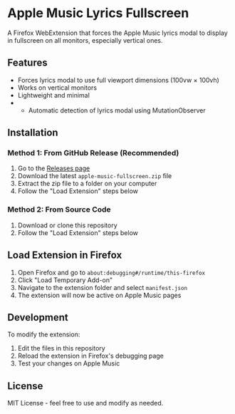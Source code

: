 # Apple Music Lyrics Fullscreen

A Firefox WebExtension that forces the Apple Music lyrics modal to display in fullscreen on all monitors, especially vertical ones.

## Features

- Forces lyrics modal to use full viewport dimensions (100vw × 100vh)
- Works on vertical monitors
- Lightweight and minimal
- - Automatic detection of lyrics modal using MutationObserver

## Installation

### Method 1: From GitHub Release (Recommended)
1. Go to the [Releases page](https://github.com/s1wz/apple-music-fullscreen-fix/releases)
2. Download the latest `apple-music-fullscreen.zip` file
3. Extract the zip file to a folder on your computer
4. Follow the "Load Extension" steps below

### Method 2: From Source Code
1. Download or clone this repository
2. Follow the "Load Extension" steps below

## Load Extension in Firefox

1. Open Firefox and go to `about:debugging#/runtime/this-firefox`
2. Click "Load Temporary Add-on"
3. Navigate to the extension folder and select `manifest.json`
4. The extension will now be active on Apple Music pages

## Development

To modify the extension:
1. Edit the files in this repository
2. Reload the extension in Firefox's debugging page
3. Test your changes on Apple Music

## License

MIT License - feel free to use and modify as needed.


